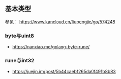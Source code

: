 ## 基本类型
参见：
https://www.kancloud.cn/liupengjie/go/574248
### byte与uint8
* https://nanxiao.me/golang-byte-rune/
### rune与int32
* https://juejin.im/post/5b44caebf265da0f491b8b83
